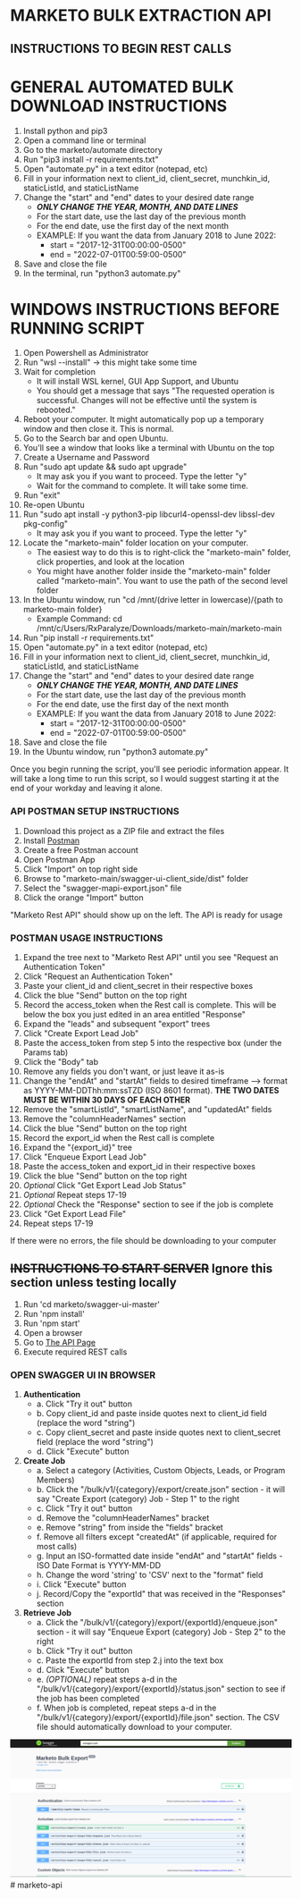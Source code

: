 # MARKETO BULK EXTRACTION API

## INSTRUCTIONS TO BEGIN REST CALLS

# GENERAL AUTOMATED BULK DOWNLOAD INSTRUCTIONS

1. Install python and pip3
2. Open a command line or terminal
3. Go to the marketo/automate directory
4. Run "pip3 install -r requirements.txt"
5. Open "automate.py" in a text editor (notepad, etc)
6. Fill in your information next to client_id, client_secret, munchkin_id, staticListId, and staticListName
7. Change the "start" and "end" dates to your desired date range
    - ***ONLY CHANGE THE YEAR, MONTH, AND DATE LINES***
    - For the start date, use the last day of the previous month
    - For the end date, use the first day of the next month
    - EXAMPLE: If you want the data from January 2018 to June 2022:
        - start = "2017-12-31T00:00:00-0500"
        - end = "2022-07-01T00:59:00-0500"
8. Save and close the file
9. In the terminal, run "python3 automate.py"

# WINDOWS INSTRUCTIONS BEFORE RUNNING SCRIPT
1. Open Powershell as Administrator
2. Run "wsl --install" -> this might take some time
3. Wait for completion
    - It will install WSL kernel, GUI App Support, and Ubuntu
    - You should get a message that says "The requested operation is successful. Changes will not be effective until the system is rebooted."
4. Reboot your computer. It might automatically pop up a temporary window and then close it. This is normal.
5. Go to the Search bar and open Ubuntu.
6. You'll see a window that looks like a terminal with Ubuntu on the top
7. Create a Username and Password
8. Run "sudo apt update && sudo apt upgrade"
    - It may ask you if you want to proceed. Type the letter "y"
    - Wait for the command to complete. It will take some time.
9. Run "exit"
10. Re-open Ubuntu
11. Run "sudo apt install -y python3-pip libcurl4-openssl-dev libssl-dev pkg-config"
    - It may ask you if you want to proceed. Type the letter "y"
12. Locate the "marketo-main" folder location on your computer.
    - The easiest way to do this is to right-click the "marketo-main" folder, click properties, and look at the location
    - You might have another folder inside the "marketo-main" folder called "marketo-main". You want to use the path of the second level folder
13. In the Ubuntu window, run "cd /mnt/(drive letter in lowercase)/{path to marketo-main folder}
    - Example Command: cd /mnt/c/Users/RxParalyze/Downloads/marketo-main/marketo-main
14. Run "pip install -r requirements.txt"
15. Open "automate.py" in a text editor (notepad, etc)
16. Fill in your information next to client_id, client_secret, munchkin_id, staticListId, and staticListName
17. Change the "start" and "end" dates to your desired date range
    - ***ONLY CHANGE THE YEAR, MONTH, AND DATE LINES***
    - For the start date, use the last day of the previous month
    - For the end date, use the first day of the next month
    - EXAMPLE: If you want the data from January 2018 to June 2022:
        - start = "2017-12-31T00:00:00-0500"
        - end = "2022-07-01T00:59:00-0500"
18. Save and close the file
19. In the Ubuntu window, run "python3 automate.py"

Once you begin running the script, you'll see periodic information appear. It will take a long time to run this script, so I would suggest starting it at the end of your workday and leaving it alone.
### API POSTMAN SETUP INSTRUCTIONS
1. Download this project as a ZIP file and extract the files
2. Install [Postman](https://www.postman.com/downloads/)
3. Create a free Postman account
4. Open Postman App
5. Click "Import" on top right side
6. Browse to "marketo-main/swagger-ui-client_side/dist" folder
7. Select the "swagger-mapi-export.json" file
8. Click the orange "Import" button

"Marketo Rest API" should show up on the left. The API is ready for usage

### POSTMAN USAGE INSTRUCTIONS
1. Expand the tree next to "Marketo Rest API" until you see "Request an Authentication Token"
2. Click "Request an Authentication Token"
3. Paste your client_id and client_secret in their respective boxes
4. Click the blue "Send" button on the top right
5. Record the access_token when the Rest call is complete. This will be below the box you just edited in an area entitled "Response"
6. Expand the "leads" and subsequent "export" trees
7. Click "Create Export Lead Job"
8. Paste the access_token from step 5 into the respective box (under the Params tab)
9. Click the "Body" tab
10. Remove any fields you don't want, or just leave it as-is
11. Change the "endAt" and "startAt" fields to desired timeframe --> format as YYYY-MM-DDThh:mm:ssTZD (ISO 8601 format). **THE TWO DATES MUST BE WITHIN 30 DAYS OF EACH OTHER**
12. Remove the "smartListId", "smartListName", and "updatedAt" fields
13. Remove the "columnHeaderNames" section
14. Click the blue "Send" button on the top right
15. Record the export_id when the Rest call is complete
16. Expand the "{export_id}" tree
17. Click "Enqueue Export Lead Job"
18. Paste the access_token and export_id in their respective boxes
19. Click the blue "Send" button on the top right
20. *Optional* Click "Get Export Lead Job Status"
21. *Optional* Repeat steps 17-19
22. *Optional* Check the "Response" section to see if the job is complete
23. Click "Get Export Lead File"
24. Repeat steps 17-19

If there were no errors, the file should be downloading to your computer


## ~~INSTRUCTIONS TO START SERVER~~ Ignore this section unless testing locally

1. Run 'cd marketo/swagger-ui-master'
2. Run 'npm install'
3. Run 'npm start'
4. Open a browser
5. Go to [The API Page](http://localhost:3002/)
6. Execute required REST calls
### OPEN SWAGGER UI IN BROWSER
1. **Authentication**
    - a. Click "Try it out" button
    - b. Copy client_id and paste inside quotes next to client_id field (replace the word "string")
    - c. Copy client_secret and paste inside quotes next to client_secret field (replace the word "string")
    - d. Click "Execute" button
2. **Create Job**
    - a. Select a category (Activities, Custom Objects, Leads, or Program Members)
    - b. Click the "/bulk/v1/{category}/export/create.json" section - it will say "Create Export (category) Job - Step 1" to the right
    - c. Click "Try it out" button
    - d. Remove the "columnHeaderNames" bracket
    - e. Remove "string" from inside the "fields" bracket
    - f. Remove all filters except "createdAt" (if applicable, required for most calls)
    - g. Input an ISO-formatted date inside "endAt" and "startAt" fields - ISO Date Format is YYYY-MM-DD
    - h. Change the word 'string' to 'CSV' next to the "format" field
    - i. Click "Execute" button
    - j. Record/Copy the "exportId" that was received in the "Responses" section
3. **Retrieve Job**
    - a. Click the "/bulk/v1/{category}/export/{exportId}/enqueue.json" section - it will say "Enqueue Export (category) Job - Step 2" to the right
    - b. Click "Try it out" button
    - c. Paste the exportId from step 2.j into the text box
    - d. Click "Execute" button
    - e. *(OPTIONAL)* repeat steps a-d in the "/bulk/v1/{category}/export/{exportId}/status.json" section to see if the job has been completed
    - f. When job is completed, repeat steps a-d in the "/bulk/v1/{category}/export/{exportId}/file.json" section. The CSV file should automatically download to your computer.

![API Screenshot](./API_Screenshot.png)# marketo-api
